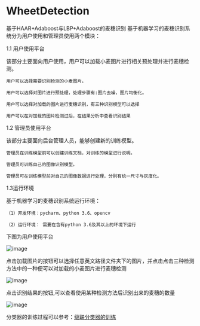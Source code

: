 # WheetDetection
基于HAAR+Adaboost与LBP+Adaboost的麦穗识别
基于机器学习的麦穗识别系统分为用户使用和管理员使用两个模块：

1.1 用户使用平台

该部分主要面向用户使用，用户可以加载小麦图片进行相关预处理并进行麦穗检测。

  	用户可以选择需要识别检测的小麦图片。
  
  	用户可以选择对图片进行预处理，处理步骤有:图片去噪，图片均衡化。
  
  	用户可以选择对加载的图片进行麦穗识别，有三种识别模型可以选择
	
 	用户可以在对加载的图片检测过后，在结果分析中查看识别结果
	 
1.2 管理员使用平台

该部分主要面向后台管理人员，能够创建新的训练模型。

  	管理员在训练模型前可以创建训练文档，对训练的模型进行说明。
	
  	管理员可训练自己的图像识别模型。
	
  	管理员可在训练模型前对自己的图像数据进行处理，分别有统一尺寸与灰度化。
	
1.3运行环境

基于机器学习的麦穗识别系统运行环境：

	（1）开发环境：pycharm、python 3.6、opencv
	
	（2）运行环境： 需要在含有python 3.6及其以上的环境下运行
	
下图为用户使用平台

![image](https://user-images.githubusercontent.com/45091118/158158037-5c1a0a18-d42c-4c89-b4d9-3c0ee976e8c7.png)

点击加载图片的按钮可以选择任意英文路径文件夹下的图片，并点击点击三种检测方法中的一种便可以对加载的小麦图片进行麦穗检测

![image](https://user-images.githubusercontent.com/45091118/158159025-3c675eb2-4ebf-40bd-a196-56dd3c9fee51.png)

点击识别结果的按钮,可以查看使用某种检测方法后识别出来的麦穗的数量

![image](https://user-images.githubusercontent.com/45091118/158159110-f58e8fb0-d691-4ce8-9062-46364cf03f65.png)

分类器的训练过程可以参考：[级联分类器的训练](https://blog.csdn.net/uncle_ll/article/details/122669365?utm_medium=distribute.pc_aggpage_search_result.none-task-blog-2~aggregatepage~first_rank_ecpm_v1~rank_v31_ecpm-1-122669365.pc_agg_new_rank&utm_term=OpenCV%E8%AE%AD%E7%BB%83%E6%9E%84%E5%BB%BA%E5%88%86%E7%B1%BB%E5%99%A8&spm=1000.2123.3001.4430)





